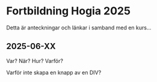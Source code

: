 # Fortbildning Hogia 2025  

Detta är anteckningar och länkar i samband med en kurs...

## 2025-06-XX  

Var? När? Hur? Varför?  

Varför inte skapa en knapp av en DIV?  
